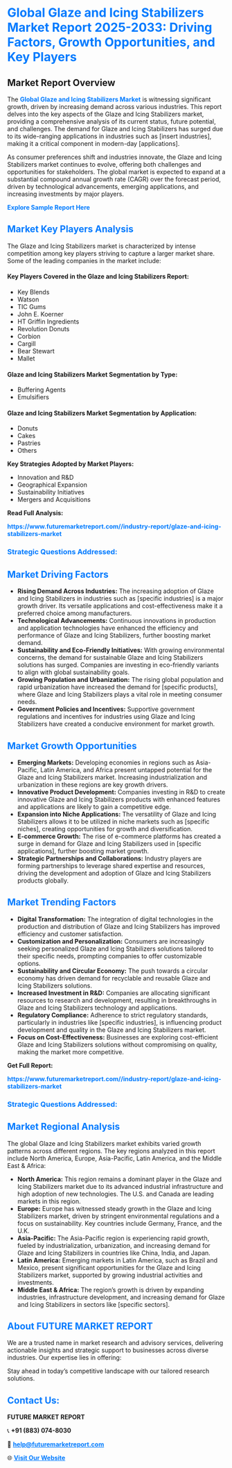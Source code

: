 <h1 style="color: #007BFF;">Global Glaze and Icing Stabilizers Market Report 2025-2033: Driving Factors, Growth Opportunities, and Key Players</h1>

<section id="overview">
<h2>Market Report Overview</h2>
<p>The <a href="https://www.futuremarketreport.com//industry-report/glaze-and-icing-stabilizers-market" style="color: #007BFF; text-decoration: none;"><strong>Global Glaze and Icing Stabilizers Market</strong></a> is witnessing significant growth, driven by increasing demand across various industries. This report delves into the key aspects of the Glaze and Icing Stabilizers market, providing a comprehensive analysis of its current status, future potential, and challenges. The demand for Glaze and Icing Stabilizers has surged due to its wide-ranging applications in industries such as [insert industries], making it a critical component in modern-day [applications].</p>
<p>As consumer preferences shift and industries innovate, the Glaze and Icing Stabilizers market continues to evolve, offering both challenges and opportunities for stakeholders. The global market is expected to expand at a substantial compound annual growth rate (CAGR) over the forecast period, driven by technological advancements, emerging applications, and increasing investments by major players.</p>
</section>

<section id="overview">
<p><a href="https://www.futuremarketreport.com//request-sample/reportId=61744" style="color: #007BFF; text-decoration: none;"><strong>Explore Sample Report Here</strong></a></p>
</section>

<section id="key-players">
<h2 style="color: #007BFF;">Market Key Players Analysis</h2>
<p>The Glaze and Icing Stabilizers market is characterized by intense competition among key players striving to capture a larger market share. Some of the leading companies in the market include:</p>
<h4>Key Players Covered in the Glaze and Icing Stabilizers Report:</h4>
<ul><li>Key Blends</li><li>Watson</li><li>TIC Gums</li><li>John E. Koerner</li><li>HT Griffin Ingredients</li><li>Revolution Donuts</li><li>Corbion</li><li>Cargill</li><li>Bear Stewart</li><li>Mallet</li></ul>
<h4>Glaze and Icing Stabilizers Market Segmentation by Type:</h4>
<ul><li>Buffering Agents</li><li>Emulsifiers</li></ul>

<h4>Glaze and Icing Stabilizers Market Segmentation by Application:</h4>
<ul><li>Donuts</li><li>Cakes</li><li>Pastries</li><li>Others</li></ul>
<p><strong>Key Strategies Adopted by Market Players:</strong></p>
<ul>
<li>Innovation and R&D</li>
<li>Geographical Expansion</li>
<li>Sustainability Initiatives</li>
<li>Mergers and Acquisitions</li>
</ul>
</section>

<section>
<p><strong>Read Full Analysis: </strong></p><a href="https://www.futuremarketreport.com//industry-report/glaze-and-icing-stabilizers-market" style="color: #007BFF; text-decoration: none;"><strong>https://www.futuremarketreport.com//industry-report/glaze-and-icing-stabilizers-market</strong></a>
<h3 style="color: #007BFF;">Strategic Questions Addressed:</h3>
</section>

<section id="driving-factors">
<h2 style="color: #007BFF;">Market Driving Factors</h2>
<ul>
<li><strong>Rising Demand Across Industries:</strong> The increasing adoption of Glaze and Icing Stabilizers in industries such as [specific industries] is a major growth driver. Its versatile applications and cost-effectiveness make it a preferred choice among manufacturers.</li>
<li><strong>Technological Advancements:</strong> Continuous innovations in production and application technologies have enhanced the efficiency and performance of Glaze and Icing Stabilizers, further boosting market demand.</li>
<li><strong>Sustainability and Eco-Friendly Initiatives:</strong> With growing environmental concerns, the demand for sustainable Glaze and Icing Stabilizers solutions has surged. Companies are investing in eco-friendly variants to align with global sustainability goals.</li>
<li><strong>Growing Population and Urbanization:</strong> The rising global population and rapid urbanization have increased the demand for [specific products], where Glaze and Icing Stabilizers plays a vital role in meeting consumer needs.</li>
<li><strong>Government Policies and Incentives:</strong> Supportive government regulations and incentives for industries using Glaze and Icing Stabilizers have created a conducive environment for market growth.</li>
</ul>
</section>

<section id="growth-opportunities">
<h2 style="color: #007BFF;">Market Growth Opportunities</h2>
<ul>
<li><strong>Emerging Markets:</strong> Developing economies in regions such as Asia-Pacific, Latin America, and Africa present untapped potential for the Glaze and Icing Stabilizers market. Increasing industrialization and urbanization in these regions are key growth drivers.</li>
<li><strong>Innovative Product Development:</strong> Companies investing in R&D to create innovative Glaze and Icing Stabilizers products with enhanced features and applications are likely to gain a competitive edge.</li>
<li><strong>Expansion into Niche Applications:</strong> The versatility of Glaze and Icing Stabilizers allows it to be utilized in niche markets such as [specific niches], creating opportunities for growth and diversification.</li>
<li><strong>E-commerce Growth:</strong> The rise of e-commerce platforms has created a surge in demand for Glaze and Icing Stabilizers used in [specific applications], further boosting market growth.</li>
<li><strong>Strategic Partnerships and Collaborations:</strong> Industry players are forming partnerships to leverage shared expertise and resources, driving the development and adoption of Glaze and Icing Stabilizers products globally.</li>
</ul>
</section>

<section id="trending-factors">
<h2 style="color: #007BFF;">Market Trending Factors</h2>
<ul>
<li><strong>Digital Transformation:</strong> The integration of digital technologies in the production and distribution of Glaze and Icing Stabilizers has improved efficiency and customer satisfaction.</li>
<li><strong>Customization and Personalization:</strong> Consumers are increasingly seeking personalized Glaze and Icing Stabilizers solutions tailored to their specific needs, prompting companies to offer customizable options.</li>
<li><strong>Sustainability and Circular Economy:</strong> The push towards a circular economy has driven demand for recyclable and reusable Glaze and Icing Stabilizers solutions.</li>
<li><strong>Increased Investment in R&D:</strong> Companies are allocating significant resources to research and development, resulting in breakthroughs in Glaze and Icing Stabilizers technology and applications.</li>
<li><strong>Regulatory Compliance:</strong> Adherence to strict regulatory standards, particularly in industries like [specific industries], is influencing product development and quality in the Glaze and Icing Stabilizers market.</li>
<li><strong>Focus on Cost-Effectiveness:</strong> Businesses are exploring cost-efficient Glaze and Icing Stabilizers solutions without compromising on quality, making the market more competitive.</li>
</ul>
</section>

<section>
<p><strong>Get Full Report: </strong></p><a href="https://www.futuremarketreport.com//industry-report/glaze-and-icing-stabilizers-market" style="color: #007BFF; text-decoration: none;"><strong>https://www.futuremarketreport.com//industry-report/glaze-and-icing-stabilizers-market</strong></a>
<h3 style="color: #007BFF;">Strategic Questions Addressed:</h3>
</section>


<section id="regional-analysis">
<h2 style="color: #007BFF;">Market Regional Analysis</h2>
<p>The global Glaze and Icing Stabilizers market exhibits varied growth patterns across different regions. The key regions analyzed in this report include North America, Europe, Asia-Pacific, Latin America, and the Middle East & Africa:</p>
<ul>
<li><strong>North America:</strong> This region remains a dominant player in the Glaze and Icing Stabilizers market due to its advanced industrial infrastructure and high adoption of new technologies. The U.S. and Canada are leading markets in this region.</li>
<li><strong>Europe:</strong> Europe has witnessed steady growth in the Glaze and Icing Stabilizers market, driven by stringent environmental regulations and a focus on sustainability. Key countries include Germany, France, and the U.K.</li>
<li><strong>Asia-Pacific:</strong> The Asia-Pacific region is experiencing rapid growth, fueled by industrialization, urbanization, and increasing demand for Glaze and Icing Stabilizers in countries like China, India, and Japan.</li>
<li><strong>Latin America:</strong> Emerging markets in Latin America, such as Brazil and Mexico, present significant opportunities for the Glaze and Icing Stabilizers market, supported by growing industrial activities and investments.</li>
<li><strong>Middle East & Africa:</strong> The region’s growth is driven by expanding industries, infrastructure development, and increasing demand for Glaze and Icing Stabilizers in sectors like [specific sectors].</li>
</ul>
</section>

<footer>
<h2 style="color: #007BFF;">About FUTURE MARKET REPORT</h2>
<p>We are a trusted name in market research and advisory services, delivering actionable insights and strategic support to businesses across diverse industries. Our expertise lies in offering:</p>

<p>Stay ahead in today’s competitive landscape with our tailored research solutions.</p>

<h2 style="color: #007BFF;">Contact Us:</h2>
<p><strong>FUTURE MARKET REPORT</strong></p>
<p>📞 <strong>+91 (883) 074-8030</strong></p>
<p>📧 <strong><a href="mailto:help@futuremarketreport.com" style="color: #007BFF;">help@futuremarketreport.com</a></strong></p>
<p>🌐 <strong><a href="https://www.futuremarketreport.com/" style="color: #007BFF;">Visit Our Website</a></strong></p>
</footer>